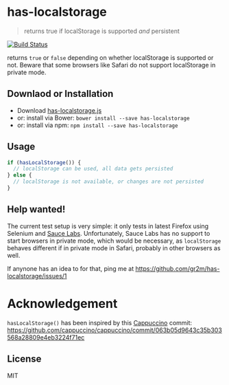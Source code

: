# has-localstorage

> returns true if localStorage is supported _and_ persistent

[![Build Status](https://travis-ci.org/gr2m/has-localstorage.png?branch=master)](https://travis-ci.org/gr2m/has-localstorage/)

returns `true` or `false` depending on whether localStorage is supported or not.
Beware that some browsers like Safari do not support localStorage in private mode.


## Downlaod or Installation

- Download [has-localstorage.js](https://raw.githubusercontent.com/gr2m/has-localstorage/master/lib/has-localstorage.js)
- or: install via Bower: `bower install --save has-localstorage`
- or: install via npm: `npm install --save has-localstorage`


## Usage

```js
if (hasLocalStorage()) {
  // localStorage can be used, all data gets persisted
} else {
  // localStorage is not available, or changes are not persisted
}
```


## Help wanted!

The current test setup is very simple: it only tests in latest Firefox
using Selenium and [Sauce Labs](http://saucelabs.com/). Unfortunately,
Sauce Labs has no support to start browsers in private mode, which would
be necessary, as `localStorage` behaves different if in private mode
in Safari, probably in other browsers as well.

If anynone has an idea to for that, ping me at
https://github.com/gr2m/has-localstorage/issues/1


# Acknowledgement

`hasLocalStorage()` has been inspired by this [Cappuccino](http://www.cappuccino-project.org/) commit:
https://github.com/cappuccino/cappuccino/commit/063b05d9643c35b303568a28809e4eb3224f71ec

## License

MIT
